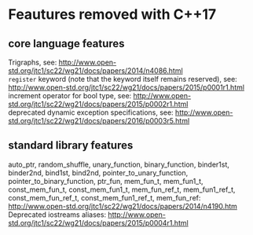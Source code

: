 # Feautures removed with C++17
## core language features
Trigraphs, see: http://www.open-std.org/jtc1/sc22/wg21/docs/papers/2014/n4086.html  
`register` keyword (note that the keyword itself remains reserved), see: http://www.open-std.org/jtc1/sc22/wg21/docs/papers/2015/p0001r1.html  
increment operator for bool type, see: http://www.open-std.org/jtc1/sc22/wg21/docs/papers/2015/p0002r1.html  
deprecated dynamic exception specifications, see: http://www.open-std.org/jtc1/sc22/wg21/docs/papers/2016/p0003r5.html  

## standard library features
auto_ptr, random_shuffle, unary_function, binary_function, binder1st, binder2nd, bind1st, bind2nd, pointer_to_unary_function, pointer_to_binary_function, ptr_fun, mem_fun_t, mem_fun1_t, const_mem_fun_t, const_mem_fun1_t, mem_fun_ref_t, mem_fun1_ref_t, const_mem_fun_ref_t, const_mem_fun1_ref_t, mem_fun_ref: http://www.open-std.org/jtc1/sc22/wg21/docs/papers/2014/n4190.htm  
Deprecated iostreams aliases: http://www.open-std.org/jtc1/sc22/wg21/docs/papers/2015/p0004r1.html  
